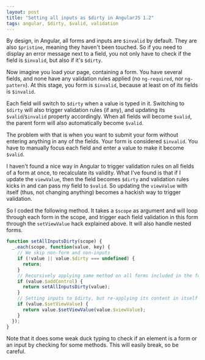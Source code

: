 ```yaml
---
layout: post
title: "Setting all inputs as $dirty in AngularJS 1.2"
tags: angular, $dirty, $valid, validation
---
```


By design, in Angular, all forms and inputs are `$invalid` by default. They are
also `$pristine`, meaning they haven't been touched. So if you need to display
an error message next to a field, you not only have to check if the field is
`$invalid`, but also if it's `$dirty`.

Now imagine you load your page, containing a form. You have several fields, and
none have any validation rules applied (no `ng-required`, nor `ng-pattern`). At
this stage, you form is `$invalid`, because at least on of its fields is
`$invalid`.

Each field will switch to `$dirty` when a value is typed in it. Switching to
`$dirty` will also trigger validation rules (if any), and updating its
`$valid`/`$invalid` property accordingly. When all fields will become `$valid`,
the parent form will also automatically become `$valid`.

The problem with that is when you want to submit your form without entering
anything in any of the fields. Your form is considered `$invalid`.
You have to manually focus each field and enter a value to make it become
`$valid`.

I haven't found a nice way in Angular to trigger validation rules on all fields
of a form at once, to recalculate its validity. What I've found is that if
I update the `viewValue`, then the field becomes `$dirty` and validation rules
kicks in and can pass my field to `$valid`. So updating the `viewValue` with
itself (thus, not changing anything) becomes a hackish way to trigger
validation.

So I coded the following method. It takes a `$scope` as argument and will loop
through each form in the scope, and trigger each field validation in this form
through the `setViewValue` hack explained above. It will also handle nested
forms.

```javascript
function setAllInputsDirty(scope) {
  _.each(scope, function(value, key) {
    // We skip non-form and non-inputs
    if (!value || value.$dirty === undefined) {
      return;
    }
    // Recursively applying same method on all forms included in the form
    if (value.$addControl) {
      return setAllInputsDirty(value);
    }
    // Setting inputs to $dirty, but re-applying its content in itself
    if (value.$setViewValue) {
      return value.$setViewValue(value.$viewValue);
    }
  });
}
```

Note that it does some weak duck typing to check if an element is a form or an
input by checking for some methods. This will easily break, so be careful.

